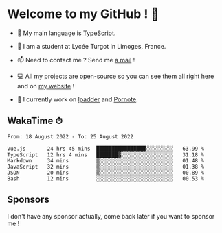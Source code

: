 # Welcome to my GitHub ! 🌃

- 🔭 My main language is [TypeScript](https://www.typescriptlang.org/).

- 🌱 I am a student at Lycée Turgot in Limoges, France.

- 📫 Need to contact me ? Send me <a href="mailto:mikkel@milescode.dev">a mail</a> !

- 💻 All my projects are open-source so you can see them all right here and on <a href="https://www.vexcited.ml">my website</a> !

- 👀 I currently work on [lpadder](https://github.com/Vexcited/lpadder) and [Pornote](https://github.com/Vexcited/Pornote).

## WakaTime ⏱

<!--START_SECTION:waka-->

```text
From: 18 August 2022 - To: 25 August 2022

Vue.js       24 hrs 45 mins  ████████████████░░░░░░░░░   63.99 %
TypeScript   12 hrs 4 mins   ███████▓░░░░░░░░░░░░░░░░░   31.18 %
Markdown     34 mins         ▒░░░░░░░░░░░░░░░░░░░░░░░░   01.48 %
JavaScript   32 mins         ▒░░░░░░░░░░░░░░░░░░░░░░░░   01.38 %
JSON         20 mins         ▒░░░░░░░░░░░░░░░░░░░░░░░░   00.89 %
Bash         12 mins         ░░░░░░░░░░░░░░░░░░░░░░░░░   00.53 %
```

<!--END_SECTION:waka-->

## Sponsors

I don't have any sponsor actually, come back later if you want to sponsor me !
